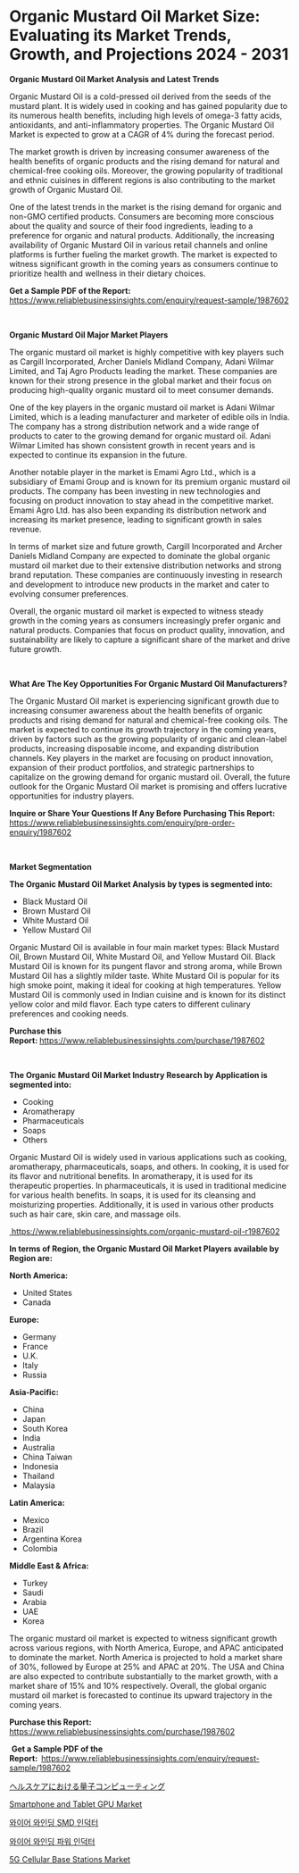<p><h1>Organic Mustard Oil Market Size: Evaluating its Market Trends, Growth, and Projections 2024 - 2031</h1></p><p><strong>Organic Mustard Oil Market Analysis and Latest Trends</strong></p>
<p><p>Organic Mustard Oil is a cold-pressed oil derived from the seeds of the mustard plant. It is widely used in cooking and has gained popularity due to its numerous health benefits, including high levels of omega-3 fatty acids, antioxidants, and anti-inflammatory properties. The Organic Mustard Oil Market is expected to grow at a CAGR of 4% during the forecast period.</p><p>The market growth is driven by increasing consumer awareness of the health benefits of organic products and the rising demand for natural and chemical-free cooking oils. Moreover, the growing popularity of traditional and ethnic cuisines in different regions is also contributing to the market growth of Organic Mustard Oil.</p><p>One of the latest trends in the market is the rising demand for organic and non-GMO certified products. Consumers are becoming more conscious about the quality and source of their food ingredients, leading to a preference for organic and natural products. Additionally, the increasing availability of Organic Mustard Oil in various retail channels and online platforms is further fueling the market growth. The market is expected to witness significant growth in the coming years as consumers continue to prioritize health and wellness in their dietary choices.</p></p>
<p><strong>Get a Sample PDF of the Report:&nbsp;</strong> <a href="https://www.reliablebusinessinsights.com/enquiry/request-sample/1987602">https://www.reliablebusinessinsights.com/enquiry/request-sample/1987602</a></p>
<p>&nbsp;</p>
<p><strong>Organic Mustard Oil Major Market Players</strong></p>
<p><p>The organic mustard oil market is highly competitive with key players such as Cargill Incorporated, Archer Daniels Midland Company, Adani Wilmar Limited, and Taj Agro Products leading the market. These companies are known for their strong presence in the global market and their focus on producing high-quality organic mustard oil to meet consumer demands.</p><p>One of the key players in the organic mustard oil market is Adani Wilmar Limited, which is a leading manufacturer and marketer of edible oils in India. The company has a strong distribution network and a wide range of products to cater to the growing demand for organic mustard oil. Adani Wilmar Limited has shown consistent growth in recent years and is expected to continue its expansion in the future.</p><p>Another notable player in the market is Emami Agro Ltd., which is a subsidiary of Emami Group and is known for its premium organic mustard oil products. The company has been investing in new technologies and focusing on product innovation to stay ahead in the competitive market. Emami Agro Ltd. has also been expanding its distribution network and increasing its market presence, leading to significant growth in sales revenue.</p><p>In terms of market size and future growth, Cargill Incorporated and Archer Daniels Midland Company are expected to dominate the global organic mustard oil market due to their extensive distribution networks and strong brand reputation. These companies are continuously investing in research and development to introduce new products in the market and cater to evolving consumer preferences.</p><p>Overall, the organic mustard oil market is expected to witness steady growth in the coming years as consumers increasingly prefer organic and natural products. Companies that focus on product quality, innovation, and sustainability are likely to capture a significant share of the market and drive future growth.</p></p>
<p>&nbsp;</p>
<p><strong>What Are The Key Opportunities For Organic Mustard Oil Manufacturers?</strong></p>
<p><p>The Organic Mustard Oil market is experiencing significant growth due to increasing consumer awareness about the health benefits of organic products and rising demand for natural and chemical-free cooking oils. The market is expected to continue its growth trajectory in the coming years, driven by factors such as the growing popularity of organic and clean-label products, increasing disposable income, and expanding distribution channels. Key players in the market are focusing on product innovation, expansion of their product portfolios, and strategic partnerships to capitalize on the growing demand for organic mustard oil. Overall, the future outlook for the Organic Mustard Oil market is promising and offers lucrative opportunities for industry players.</p></p>
<p><strong>Inquire or Share Your Questions If Any Before Purchasing This Report:</strong> <a href="https://www.reliablebusinessinsights.com/enquiry/pre-order-enquiry/1987602">https://www.reliablebusinessinsights.com/enquiry/pre-order-enquiry/1987602</a></p>
<p>&nbsp;</p>
<p><strong>Market Segmentation</strong></p>
<p><strong>The Organic Mustard Oil Market Analysis by types is segmented into:</strong></p>
<p><ul><li>Black Mustard Oil</li><li>Brown Mustard Oil</li><li>White Mustard Oil</li><li>Yellow Mustard Oil</li></ul></p>
<p><p>Organic Mustard Oil is available in four main market types: Black Mustard Oil, Brown Mustard Oil, White Mustard Oil, and Yellow Mustard Oil. Black Mustard Oil is known for its pungent flavor and strong aroma, while Brown Mustard Oil has a slightly milder taste. White Mustard Oil is popular for its high smoke point, making it ideal for cooking at high temperatures. Yellow Mustard Oil is commonly used in Indian cuisine and is known for its distinct yellow color and mild flavor. Each type caters to different culinary preferences and cooking needs.</p></p>
<p><strong>Purchase this Report:&nbsp;</strong><a href="https://www.reliablebusinessinsights.com/purchase/1987602">https://www.reliablebusinessinsights.com/purchase/1987602</a></p>
<p>&nbsp;</p>
<p><strong>The Organic Mustard Oil Market Industry Research by Application is segmented into:</strong></p>
<p><ul><li>Cooking</li><li>Aromatherapy</li><li>Pharmaceuticals</li><li>Soaps</li><li>Others</li></ul></p>
<p><p>Organic Mustard Oil is widely used in various applications such as cooking, aromatherapy, pharmaceuticals, soaps, and others. In cooking, it is used for its flavor and nutritional benefits. In aromatherapy, it is used for its therapeutic properties. In pharmaceuticals, it is used in traditional medicine for various health benefits. In soaps, it is used for its cleansing and moisturizing properties. Additionally, it is used in various other products such as hair care, skin care, and massage oils.</p></p>
<p><a href="https://www.reliablebusinessinsights.com/organic-mustard-oil-r1987602">&nbsp;https://www.reliablebusinessinsights.com/organic-mustard-oil-r1987602</a></p>
<p><strong>In terms of Region, the Organic Mustard Oil Market Players available by Region are:</strong></p>
<p>
    <p> <strong> North America: </strong>
        <ul>
            <li>United States</li>
            <li>Canada</li>
        </ul>
        </p> 
    <p> <strong> Europe: </strong>
        <ul>
            <li>Germany</li>
            <li>France</li>
            <li>U.K.</li>
            <li>Italy</li>
            <li>Russia</li>
        </ul>
        </p> 
    <p> <strong> Asia-Pacific: </strong>
        <ul>
            <li>China</li>
            <li>Japan</li>
            <li>South Korea</li>
            <li>India</li>
            <li>Australia</li>
            <li>China Taiwan</li>
            <li>Indonesia</li>
            <li>Thailand</li>
            <li>Malaysia</li>
        </ul>
        </p> 
    <p> <strong> Latin America: </strong>
        <ul>
            <li>Mexico</li>
            <li>Brazil</li>
            <li>Argentina Korea</li>
            <li>Colombia</li>
        </ul>
        </p> 
    <p> <strong> Middle East & Africa: </strong>
        <ul>
            <li>Turkey</li>
            <li>Saudi</li>
            <li>Arabia</li>
            <li>UAE</li>
            <li>Korea</li>
        </ul>
    </p>
    </p>
<p><p>The organic mustard oil market is expected to witness significant growth across various regions, with North America, Europe, and APAC anticipated to dominate the market. North America is projected to hold a market share of 30%, followed by Europe at 25% and APAC at 20%. The USA and China are also expected to contribute substantially to the market growth, with a market share of 15% and 10% respectively. Overall, the global organic mustard oil market is forecasted to continue its upward trajectory in the coming years.</p></p>
<p><strong>Purchase this Report: </strong><a href="https://www.reliablebusinessinsights.com/purchase/1987602">https://www.reliablebusinessinsights.com/purchase/1987602</a></p>
<p>&nbsp;<strong>Get a Sample PDF of the Report:&nbsp;&nbsp;</strong><a href="https://www.reliablebusinessinsights.com/enquiry/request-sample/1987602">https://www.reliablebusinessinsights.com/enquiry/request-sample/1987602</a></p>
<p><strong></strong></p>
<p><p><a href="https://github.com/LuzHills1972/Market-Research-Report-List-1/blob/main/5514910150629.md">ヘルスケアにおける量子コンピューティング</a></p><p><a href="https://github.com/zolotuy145/Market-Research-Report-List-1/blob/main/smartphone-and-tablet-gpu-market.md">Smartphone and Tablet GPU Market</a></p><p><a href="https://github.com/oajzkywllm460/Market-Research-Report-List-2/blob/main/2376647160563.md">와이어 와인딩 SMD 인덕터</a></p><p><a href="https://github.com/HarrisonKitto2022/Market-Research-Report-List-1/blob/main/9459491160562.md">와이어 와인딩 파워 인덕터</a></p><p><a href="https://github.com/Hunterico88/Market-Research-Report-List-1/blob/main/5g-cellular-base-stations-market.md">5G Cellular Base Stations Market</a></p></p>
